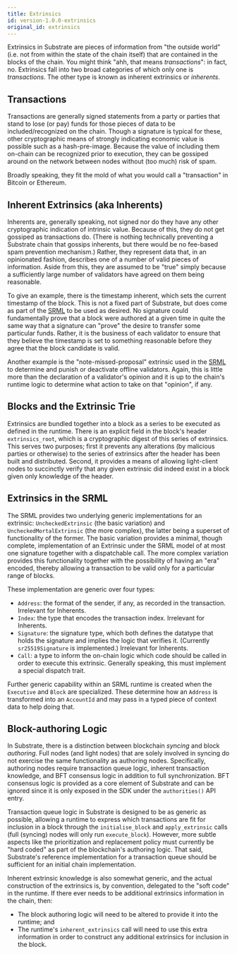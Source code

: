 ```yaml
---
title: Extrinsics
id: version-1.0.0-extrinsics
original_id: extrinsics
---
```

Extrinsics in Substrate are pieces of information from "the outside world" (i.e. not from within the state of the chain itself) that are contained in the blocks of the chain. You might think "ahh, that means *transactions*": in fact, no. Extrinsics fall into two broad categories of which only one is *transactions*. The other type is known as inherent extrinsics or *inherents*.

## Transactions

Transactions are generally signed statements from a party or parties that stand to lose (or pay) funds for those pieces of data to be included/recognized on the chain. Though a signature is typical for these, other cryptographic means of strongly indicating economic value is possible such as a hash-pre-image. Because the value of including them on-chain can be recognized prior to execution, they can be gossiped around on the network between nodes without (too much) risk of spam.

Broadly speaking, they fit the mold of what you would call a "transaction" in Bitcoin or Ethereum.

## Inherent Extrinsics (aka Inherents)

Inherents are, generally speaking, not signed nor do they have any other cryptographic indication of intrinsic value. Because of this, they do not get gossiped as transactions do. (There is nothing technically preventing a Substrate chain that gossips inherents, but there would be no fee-based spam prevention mechanism.) Rather, they represent data that, in an opinionated fashion, describes one of a number of valid pieces of information. Aside from this, they are assumed to be "true" simply because a sufficiently large number of validators have agreed on them being reasonable.

To give an example, there is the timestamp inherent, which sets the current timestamp of the block. This is not a fixed part of Substrate, but does come as part of the [SRML](overview/glossary.md#srml-substrate-runtime-module-library) to be used as desired. No signature could fundamentally prove that a block were authored at a given time in quite the same way that a signature can "prove" the desire to transfer some particular funds. Rather, it is the business of each validator to ensure that they believe the timestamp is set to something reasonable before they agree that the block candidate is valid.

Another example is the "note-missed-proposal" extrinsic used in the [SRML](overview/glossary.md#srml-substrate-runtime-module-library) to determine and punish or deactivate offline validators. Again, this is little more than the declaration of a validator's opinion and it is up to the chain's runtime logic to determine what action to take on that "opinion", if any.

## Blocks and the Extrinsic Trie

Extrinsics are bundled together into a block as a series to be executed as defined in the runtime. There is an explicit field in the block's header `extrinsics_root`, which is a cryptographic digest of this series of extrinsics. This serves two purposes; first it prevents any alterations (by malicious parties or otherwise) to the series of extrinsics after the header has been built and distributed. Second, it provides a means of allowing light-client nodes to succinctly verify that any given extrinsic did indeed exist in a block given only knowledge of the header.

## Extrinsics in the SRML

The SRML provides two underlying generic implementations for an extrinsic: `UncheckedExtrinsic` (the basic variation) and `UncheckedMortalExtrinsic` (the more complex), the latter being a superset of functionality of the former. The basic variation provides a minimal, though complete, implementation of an Extrinsic under the SRML model of at most one signature together with a dispatchable call. The more complex variation provides this functionality together with the possibility of having an "era" encoded, thereby allowing a transaction to be valid only for a particular range of blocks.

These implementation are generic over four types:

- `Address`: the format of the sender, if any, as recorded in the transaction. Irrelevant for Inherents.
- `Index`: the type that encodes the transaction index. Irrelevant for Inherents.
- `Signature`: the signature type, which both defines the datatype that holds the signature and implies the logic that verifies it. (Currently `sr25519Signature` is implemented.) Irrelevant for Inherents.
- `Call`: a type to inform the on-chain logic which code should be called in order to execute this extrinsic. Generally speaking, this must implement a special dispatch trait.

Further generic capability within an SRML runtime is created when the `Executive` and `Block` are specialized. These determine how an `Address` is transformed into an `AccountId` and may pass in a typed piece of context data to help doing that.

## Block-authoring Logic

In Substrate, there is a distinction between blockchain *syncing* and block *authoring*. Full nodes (and light nodes) that are solely involved in syncing do not exercise the same functionality as authoring nodes. Specifically, authoring nodes require transaction queue logic, inherent transaction knowledge, and BFT consensus logic in addition to full synchronization. BFT consensus logic is provided as a core element of Substrate and can be ignored since it is only exposed in the SDK under the `authorities()` API entry.

Transaction queue logic in Substrate is designed to be as generic as possible, allowing a runtime to express which transactions are fit for inclusion in a block through the `initialise_block` and `apply_extrinsic` calls (full (syncing) nodes will only run `execute_block`). However, more subtle aspects like the prioritization and replacement policy must currently be "hard coded" as part of the blockchain's authoring logic. That said, Substrate's reference implementation for a transaction queue should be sufficient for an initial chain implementation.

Inherent extrinsic knowledge is also somewhat generic, and the actual construction of the extrinsics is, by convention, delegated to the "soft code" in the runtime. If there ever needs to be additional extrinsics information in the chain, then:

- The block authoring logic will need to be altered to provide it into the runtime; and
- The runtime's `inherent_extrinsics` call will need to use this extra information in order to construct any additional extrinsics for inclusion in the block.
